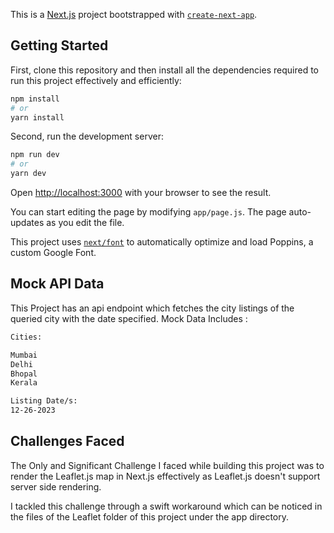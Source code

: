 This is a [Next.js](https://nextjs.org/) project bootstrapped with [`create-next-app`](https://github.com/vercel/next.js/tree/canary/packages/create-next-app).

## Getting Started

First, clone this repository and then install all the dependencies required to run this project effectively and efficiently:

```bash
npm install
# or
yarn install
```

Second, run the development server:

```bash
npm run dev
# or
yarn dev
```

Open [http://localhost:3000](http://localhost:3000) with your browser to see the result.

You can start editing the page by modifying `app/page.js`. The page auto-updates as you edit the file.

This project uses [`next/font`](https://nextjs.org/docs/basic-features/font-optimization) to automatically optimize and load Poppins, a custom Google Font.

## Mock API Data

This Project has an api endpoint which fetches the city listings of the queried city with the date specified.
Mock Data Includes :

```bash
Cities:

Mumbai
Delhi
Bhopal
Kerala

Listing Date/s:
12-26-2023
```

## Challenges Faced

The Only and Significant Challenge I faced while building this project was to render the Leaflet.js map in Next.js effectively
as Leaflet.js doesn't support server side rendering.

I tackled this challenge through a swift workaround which can be noticed in the files of the Leaflet folder of this project under the app directory.
